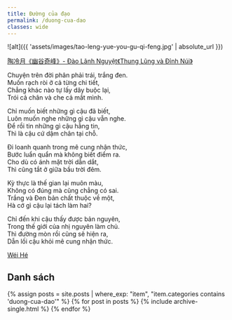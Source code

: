 ```yaml
---
title: Đường của đạo
permalink: /duong-cua-dao
classes: wide
---
```


![alt]({{ 'assets/images/tao-leng-yue-you-gu-qi-feng.jpg' | absolute_url }})
> <cite>
<a target="_blank" href="http://www.360doc.com/content/15/0914/22/15883912_499173466.shtml">
陶冷月《幽谷奇峰》- Đào Lãnh Nguyệt《Thung Lũng và Đỉnh Núi》
</a>
</cite>

Chuyện trên đời phân phải trái, trắng đen.\
Muốn rạch ròi ở cả từng chi tiết,\
Chẳng khác nào tự lấy dây buộc lại,\
Trói cả chân và che cả mắt mình.

Chỉ muốn biết những gì cậu đã biết,\
Luôn muốn nghe những gì cậu vẫn nghe.\
Để rồi tin những gì cậu hằng tin,\
Thì là cậu cứ dậm chân tại chỗ.

Đi loanh quanh trong mê cung nhận thức,\
Bước luẩn quẩn mà không biết điểm ra.\
Cho dù có ánh mặt trời dẫn dắt,\
Thì cũng tắt ở giữa bầu trời đêm.

Kỳ thực là thế gian lại muôn màu,\
Không có đúng mà cũng chẳng có sai.\
Trắng và Đen bản chất thuộc về một,\
Hà cớ gì cậu lại tách làm hai?

Chỉ đến khi cậu thấy được bản nguyên,\
Trong thế giới của nhị nguyên làm chủ.\
Thì đường mòn rồi cũng sẽ hiện ra,\
Dẫn lối cậu khỏi mê cung nhận thức.

> <cite>
<a target="_blank" href="https://wei-he.xyz">Wéi Hé</a>
</cite>

## Danh sách
{% assign posts = site.posts | where_exp: "item", "item.categories contains 'duong-cua-dao'" %}
{% for post in posts %}
  {% include archive-single.html %}
{% endfor %}